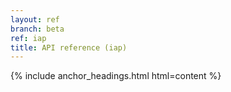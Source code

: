 ```yaml
---
layout: ref
branch: beta
ref: iap
title: API reference (iap)
---
```

{% include anchor_headings.html html=content %}